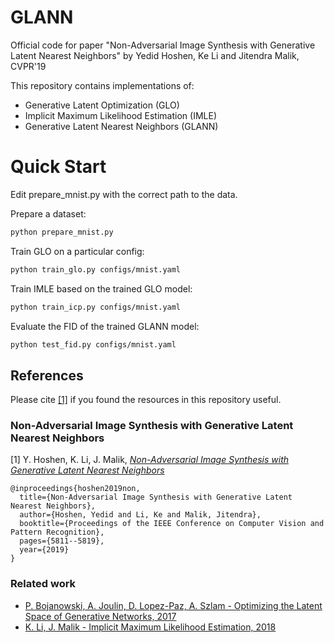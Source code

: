 # GLANN
Official code for paper "Non-Adversarial Image Synthesis with Generative Latent Nearest Neighbors" by Yedid Hoshen, Ke Li and Jitendra Malik, CVPR'19

This repository contains implementations of:
- Generative Latent Optimization (GLO)
- Implicit Maximum Likelihood Estimation (IMLE)
- Generative Latent Nearest Neighbors (GLANN)

# Quick Start

Edit prepare_mnist.py with the correct path to the data.

Prepare a dataset:
```bash
python prepare_mnist.py
```

Train GLO on a particular config:
```bash
python train_glo.py configs/mnist.yaml
```

Train IMLE based on the trained GLO model:
```bash
python train_icp.py configs/mnist.yaml
```

Evaluate the FID of the trained GLANN model:
```bash
python test_fid.py configs/mnist.yaml
```

## References
Please cite [[1]](http://openaccess.thecvf.com/content_CVPR_2019/papers/Hoshen_Non-Adversarial_Image_Synthesis_With_Generative_Latent_Nearest_Neighbors_CVPR_2019_paper.pdf) if you found the resources in this repository useful.

### Non-Adversarial Image Synthesis with Generative Latent Nearest Neighbors

[1] Y. Hoshen, K. Li, J. Malik, [*Non-Adversarial Image Synthesis with Generative Latent Nearest Neighbors*](http://openaccess.thecvf.com/content_CVPR_2019/papers/Hoshen_Non-Adversarial_Image_Synthesis_With_Generative_Latent_Nearest_Neighbors_CVPR_2019_paper.pdf)
```
@inproceedings{hoshen2019non,
  title={Non-Adversarial Image Synthesis with Generative Latent Nearest Neighbors},
  author={Hoshen, Yedid and Li, Ke and Malik, Jitendra},
  booktitle={Proceedings of the IEEE Conference on Computer Vision and Pattern Recognition},
  pages={5811--5819},
  year={2019}
}
```

### Related work
* [P. Bojanowski, A. Joulin, D. Lopez-Paz, A. Szlam - Optimizing the Latent Space of Generative Networks, 2017](https://arxiv.org/abs/1707.05776)
* [K. Li, J. Malik - Implicit Maximum Likelihood Estimation, 2018](https://arxiv.org/abs/1809.09087)
